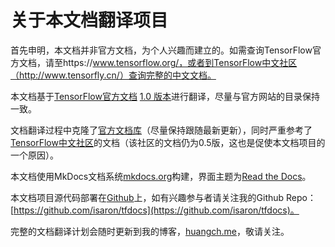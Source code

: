 # 关于本文档翻译项目

首先申明，本文档并非官方文档，为个人兴趣而建立的。如需查询TensorFlow官方文档，请至https://www.tensorflow.org/，或者到TensorFlow中文社区（http://www.tensorfly.cn/）查询完整的中文文档。

本文档基于[TensorFlow官方文档](https://www.tensorflow.org/) [1.0 版本]()进行翻译，尽量与官方网站的目录保持一致。

文档翻译过程中克隆了[官方文档库](https://github.com/tensorflow/tensorflow/tree/master/tensorflow/g3doc)（尽量保持跟随最新更新），同时严重参考了[TensorFlow中文社区](http://www.tensorfly.cn/)的文档（该社区的文档仍为0.5版，这也是促使本文档项目的一个原因）。

本文档使用MkDocs文档系统[mkdocs.org](http://mkdocs.org)构建，界面主题为[Read the Docs](https://readthedocs.org/)。

本文档项目源代码部署在[Github](https://github.com/)上，如有兴趣参与者请关注我的Github Repo：[https://github.com/isaron/tfdocs](https://github.com/isaron/tfdocs)。

完整的文档翻译计划会随时更新到我的博客，[huangch.me](http://huangch.me)，敬请关注。
